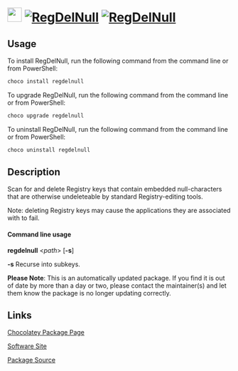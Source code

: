﻿# <img src="https://cdn.jsdelivr.net/gh/mkevenaar/chocolatey-packages@164655fda1b23c774a0952998f21ca3f422b2f54/icons/regdelnull.png" width="32" height="32"/> [![RegDelNull](https://img.shields.io/chocolatey/v/regdelnull.svg?label=RegDelNull)](https://community.chocolatey.org/packages/regdelnull) [![RegDelNull](https://img.shields.io/chocolatey/dt/regdelnull.svg)](https://community.chocolatey.org/packages/regdelnull)

## Usage

To install RegDelNull, run the following command from the command line or from PowerShell:

```powershell
choco install regdelnull
```

To upgrade RegDelNull, run the following command from the command line or from PowerShell:

```powershell
choco upgrade regdelnull
```

To uninstall RegDelNull, run the following command from the command line or from PowerShell:

```powershell
choco uninstall regdelnull
```

## Description


Scan for and delete Registry keys that contain embedded null-characters that are otherwise undeleteable by standard Registry-editing tools.

Note: deleting Registry keys may cause the applications they are associated with to fail.

#### Command line usage

__regdelnull__ <_path_> [__-s__]

__-s__    Recurse into subkeys.

**Please Note**: This is an automatically updated package. If you find it is
out of date by more than a day or two, please contact the maintainer(s) and
let them know the package is no longer updating correctly.


## Links

[Chocolatey Package Page](https://community.chocolatey.org/packages/regdelnull)

[Software Site](https://learn.microsoft.com/en-us/sysinternals/downloads/regdelnull)

[Package Source](https://github.com/mkevenaar/chocolatey-packages/tree/master/automatic/regdelnull)

